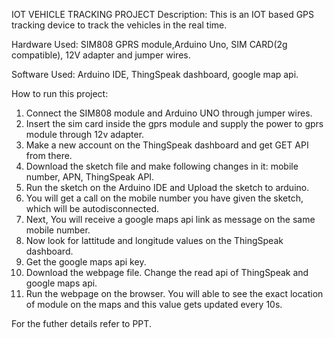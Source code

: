 IOT VEHICLE TRACKING PROJECT
Description: This is an IOT based GPS tracking device to track the vehicles in the real time.

Hardware Used: SIM808 GPRS module,Arduino Uno, SIM CARD(2g compatible), 12V adapter and jumper wires.

Software Used: Arduino IDE, ThingSpeak dashboard, google map api.

How to run this project:
1. Connect the SIM808 module and Arduino UNO through jumper wires.
2. Insert the sim card inside the gprs module and supply the power to gprs module through 12v adapter.
3. Make a new account on the ThingSpeak dashboard and get GET API from there.
4. Download the sketch file and make following changes in it: mobile number, APN, ThingSpeak API.
5. Run the sketch on the Arduino IDE and Upload the sketch to arduino.
6. You will get a call on the mobile number you have given the sketch, which will be autodisconnected. 
7. Next, You will receive a google maps api link as message on the same mobile number.
8. Now look for lattitude and longitude values on the ThingSpeak dashboard.
9. Get the google maps api key.
10. Download the webpage file. Change the read api of ThingSpeak and google maps api.
11. Run the webpage on the browser. You will able to see the exact location of module on the maps and this value gets updated every 10s.

For the futher details refer to PPT. 
